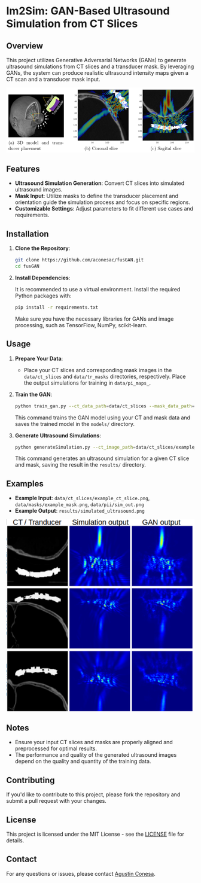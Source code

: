 # Im2Sim: GAN-Based Ultrasound Simulation from CT Slices

## Overview

This project utilizes Generative Adversarial Networks (GANs) to generate ultrasound simulations from CT slices and a transducer mask. By leveraging GANs, the system can produce realistic ultrasound intensity maps given a CT scan and a transducer mask input.

![Ultrasound Simulation](images/ultrasound_simulation_example.png)

## Features

- **Ultrasound Simulation Generation**: Convert CT slices into simulated ultrasound images.
- **Mask Input**: Utilize masks to define the transducer placement and orientation guide the simulation process and focus on specific regions.
- **Customizable Settings**: Adjust parameters to fit different use cases and requirements.

## Installation

1. **Clone the Repository**:

    ```bash
    git clone https://github.com/aconesac/fusGAN.git
    cd fusGAN
    ```

2. **Install Dependencies**:

    It is recommended to use a virtual environment. Install the required Python packages with:

    ```bash
    pip install -r requirements.txt
    ```

    Make sure you have the necessary libraries for GANs and image processing, such as TensorFlow, NumPy, scikit-learn.

## Usage

1. **Prepare Your Data**:

    - Place your CT slices and corresponding mask images in the `data/ct_slices` and `data/tr_masks` directories, respectively. Place the output simulations for training in `data/pi_maps_`.

2. **Train the GAN**:

    ```bash
    python train_gan.py --ct_data_path=data/ct_slices --mask_data_path=data/masks --sim_path=data/pii
    ```

    This command trains the GAN model using your CT and mask data and saves the trained model in the `models/` directory.

3. **Generate Ultrasound Simulations**:

    ```bash
    python generateSimulation.py --ct_image_path=data/ct_slices/example_ct_slice.png --mask_path=data/masks/example_mask.png --model_path=models/trained_gan_model.h5 --output_path=results/
    ```

    This command generates an ultrasound simulation for a given CT slice and mask, saving the result in the `results/` directory.

## Examples

- **Example Input**: `data/ct_slices/example_ct_slice.png`, `data/masks/example_mask.png`, `data/pii/sim_out.png`
- **Example Output**: `results/simulated_ultrasound.png`

![Ultrasound Simulation](images/GANOUT.png)

## Notes

- Ensure your input CT slices and masks are properly aligned and preprocessed for optimal results.
- The performance and quality of the generated ultrasound images depend on the quality and quantity of the training data.

## Contributing

If you'd like to contribute to this project, please fork the repository and submit a pull request with your changes. 

## License

This project is licensed under the MIT License - see the [LICENSE](LICENSE) file for details.

## Contact

For any questions or issues, please contact [Agustin Conesa](mailto:aconesa@researchmar.net).

